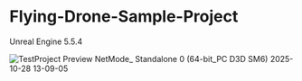 # Flying-Drone-Sample-Project

Unreal Engine 5.5.4

![TestProject Preview  NetMode_ Standalone 0   (64-bit_PC D3D SM6) 2025-10-28 13-09-05](https://github.com/user-attachments/assets/7b44e4dd-785c-4070-bfdf-bfb00dae1c1a)
